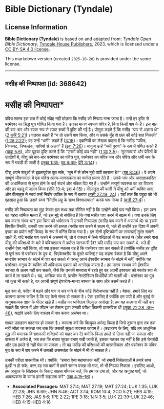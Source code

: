 # Bible Dictionary (Tyndale)

## License Information

**Bible Dictionary (Tyndale)** is based on and adapted from: _Tyndale Open Bible Dictionary_, [Tyndale House Publishers](https://tyndaleopenresources.com/), 2023, which is licensed under a [CC BY-SA 4.0 license](https://creativecommons.org/licenses/by-sa/4.0/legalcode.en).

This markdown version (created `2025-10-20`) is provided under the same license.



--------------------------------

## मसीह की निष्पापता (id: 368642)

मसीह की निष्पापता\*
===================

पवित्र शास्त्र इस बात में कोई संदेह नहीं छोड़ता कि मसीह को निष्पाप माना जाता है। उन्हें हर दृष्टि से परमेश्वर का सिद्ध पुत्र घोषित किया गया है। उनका मानव स्वभाव पवित्र है, बिना किसी पाप के है। इस बात की बार\-बार और स्पष्ट रूप से स्पष्ट शब्दों में पुष्टि की गई है। पौलुस कहते हैं कि मसीह “पाप से अज्ञात थे” ([2 कुरिं 5:21](https://ref.ly/2Cor5:21))। पतरस कहते हैं “न तो उसने पाप किया, और न उसके मुँह से छल की कोई बात निकली” ([1 पत 2:22](https://ref.ly/1Pet2:22)); वह उन्हें “धर्मी” कहते हैं ([3:18](https://ref.ly/1Pet3:18))। इब्रानियों का लेखक कहता है कि मसीह “पवित्र, निष्कपट, निष्कलंक, पापियों से अलग” हैं ([इब्रा 7:26](https://ref.ly/Heb7:26))। याकूब उन्हें “धर्मी पुरुष” के रूप में वर्णित करते हैं ([याकू 5:6](https://ref.ly/Jas5:6)), और यूहन्ना पुष्टि करते हैं कि “उसमें कोई पाप नहीं” ([1 यूह 3:5](https://ref.ly/1John3:5))। सुसमाचारों और प्रेरितों के उपदेशों में, यीशु को बार\-बार परमेश्वर का पवित्र पुत्र, परमेश्वर का पवित्र जन और पवित्र और धर्मी जन के रूप में गवाही दी जाती है ([लूका 1:35](https://ref.ly/Luke1:35); [यूह 6:69](https://ref.ly/John6:69); [प्रेरि 3:14](https://ref.ly/Acts3:14))।

यीशु अपने शत्रुओं से दृढ़तापूर्वक पूछ सके, “तुम में से कौन मुझे पापी ठहराता है?” ([यूह 8:46](https://ref.ly/John8:46))। वे अपने सम्पूर्ण जीवनकाल में एक पवित्र आत्म\-जागरूकता का पर्याप्त प्रमाण देते हैं। उनके पाप और अनाज्ञाकारिता की अधार्मिकता से मुक्त होने के कई संदर्भ और संकेत दिए गए हैं। उन्होंने सम्पूर्ण व्यवस्था का हर विवरण और हर पहलू में पालन किया ([रोमि 10:4](https://ref.ly/Rom10:4); [इब्रा 4:15](https://ref.ly/Heb4:15))। पीलातुस की पत्नी ने यीशु को धर्मी व्यक्ति माना, और पीलातुस ने स्वयं उन्हें निर्दोष व्यक्ति के रूप में बताया ([मत्ती 27:19, 24](https://ref.ly/Matt27:19,Matt27:24))। यहाँ तक कि यहूदा को भी एहसास हुआ कि उसने स्वयं "निर्दोष लहू के साथ विश्वासघात" करके पाप किया है ([मत्ती 27:4](https://ref.ly/Matt27:4))।

मसीह की निष्पापता का मुद्दा केवल इस तथ्य तक सीमित नहीं है कि उन्होंने कोई पाप नहीं किया। इस प्रश्न का गहरा धार्मिक महत्व है, जो इस मुद्दे से संबंधित है कि क्या मसीह पाप करने में सक्षम थे। क्या उनके लिए पाप करना संभव था? इस चिंता को धर्मशास्त्र में उनकी निष्पापता (मसीह पाप करने में असमर्थ थे) या इसके विपरीत स्थिति, उनकी पाप करने की क्षमता (मसीह पाप करने में सक्षम थे, भले ही उन्होंने इस दिशा में अपनी इच्छा का प्रयोग नहीं किया) के रूप में वर्णित किया गया है। इन दोनों दृष्टिकोणों पर समस्याएँ तुरंत सामने आती हैं: यदि मसीह पाप करने में असमर्थ थे, तो वे वास्तव में कैसे परिक्षाओं में पड़ सकते थे (और हमारे पास यीशु की परिक्षाओं के बारे में पवित्रशास्त्र में पर्याप्त जानकारी है)? यदि मसीह पाप कर सकते थे, भले ही उन्होंने ऐसा नहीं किया, तो क्या इसका मतलब यह है कि परमेश्वर पाप कर सकते हैं (क्योंकि मसीह हर दृष्टि से पूर्ण रूप से परमेश्वर के पुत्र थे, त्रिएकेश्वरीय के दूसरे व्यक्ति)? यह कहना बेकार है कि यीशु अपने मानवीय स्वभाव के संदर्भ में पाप कर सकते थे परन्तु अपने ईश्वरीय स्वभाव के संदर्भ में नहीं, क्योंकि यह परमेश्वर\-मनुष्य के व्यक्ति की अविभाज्य एकता को अनदेखा करता है। हम मानव स्वभाव को ईश्वरीय स्वभाव से अलग नहीं कर सकते, जैसे कि उनकी मानवता में रहते हुए वह अपनी इश्वरत्व को स्वतंत्र रूप से कार्य में ला सकते थे। यह, आंशिक रूप से, प्राचीन नेस्टोरियन विधर्मियों की गलती थी। परमेश्वर का पुत्र जो कुछ भी करते है, वह अपनी संपूर्ण ईश्वरीय\-मानव स्वभाव के साथ और उसमें करते हैं।

मूल रूप से, परीक्षा में पड़ने और पाप न कर पाने के बीच कोई विरोधाभास नहीं है। बेशक, हमारे लिए यह कल्पना करना कठिन है कि यह कैसे संभव हो सकता है। ऐसा इसलिए है क्योंकि हम पापी हैं और बुराई के अनुभवात्मक ज्ञान के भीतर खड़े हैं। मसीह का व्यक्तित्व बिल्कुल अनोखा है; हम यह कल्पना भी नहीं कर सकते कि जंगल में और जीवन भर शैतान द्वारा उनकी परीक्षा कितनी वास्तविक थी ([लूका 22:28, 39–46](https://ref.ly/Luke22:28,Luke22:39-Luke22:46)), यद्यपि उनके लिए वास्तव में पाप करना असंभव था।

शायद उदाहरण मददगार हो सकता है। कल्पना करें कि बिल्कुल अभेद्य किला है जिसे दुश्मन द्वारा तब तक नहीं जीता जा सकता जब तक कि उसकी सुरक्षा व्यवस्था कायम है। (उदाहरण के लिए, यदि हम आधुनिक युद्ध की भयानक विनाशकारी शक्तियों को बाहर कर दें) क्योंकि किला हमले से लिया नहीं जा सकता और वास्तव में अजेय है, जब तक कि बचाव सुरक्षा बनाए रखी जाती है, इसका मतलब यह नहीं है कि इसे घेराबंदी और उग्र हमले से नहीं घेरा जा सकता। तो यह मसीह की परिक्षाओं की वास्तविकता और परमेश्वर के पवित्र पुत्र के रूप में पाप करने में उसकी असमर्थता के संदर्भ में भी हो सकता है।

उनकी परीक्षा वास्तविक थी। क्योंकि, “हमारा ऐसा महायाजक नहीं, जो हमारी निर्बलताओं में हमारे साथ दुःखी न हो सके; वरन् वह सब बातों में हमारे समान परखा तो गया, तो भी निष्पाप निकला। इसलिए आओ, हम अनुग्रह के सिंहासन के निकट साहस बाँधकर चलें, कि हम पर दया हो, और वह अनुग्रह पाएँ, जो आवश्यकता के समय हमारी सहायता करे” ([इब्रा 4:15–16](https://ref.ly/Heb4:15-Heb4:16))।

* **Associated Passages:** MAT 27:4; MAT 27:19; MAT 27:24; LUK 1:35; LUK 22:28; JHN 6:69; JHN 8:46; ACT 3:14; ROM 10:4; 2CO 5:21; HEB 4:15; HEB 7:26; JAS 5:6; 1PE 2:22; 1PE 3:18; 1JN 3:5; LUK 22:39–LUK 22:46; HEB 4:15–HEB 4:16

